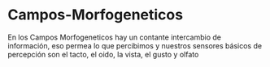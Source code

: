# Campos-Morfogeneticos
En los Campos Morfogeneticos hay un contante intercambio de información, eso permea lo que percibimos y nuestros sensores básicos de percepción son el tacto, el oido, la vista, el gusto y olfato
